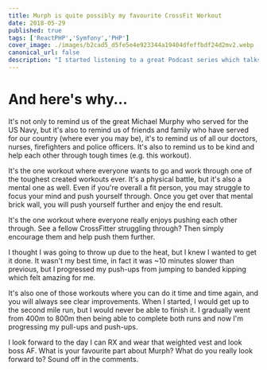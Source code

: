 ```yaml
---
title: Murph is quite possibly my favourite CrossFit Workout
date: 2018-05-29
published: true
tags: ['ReactPHP','Symfony','PHP']
cover_image: ./images/b2cad5_d5fe5e4e923344a19404dfeffbdf24d2mv2.webp
canonical_url: false
description: "I started listening to a great Podcast series which talks a lot about different PHP and server technologies and on one of the later episodes, they talk about ReactPHP."
---
```


# And here's why...

It's not only to remind us of the great Michael Murphy who served for the US Navy, but it's also to remind us of friends and family who have served for our country (where ever you may be), it's to remind us of all our doctors, nurses, firefighters and police officers. It's also to remind us to be kind and help each other through tough times (e.g. this workout).

It's the one workout where everyone wants to go and work through one of the toughest created workouts ever. It's a physical battle, but it's also a mental one as well. Even if you're overall a fit person, you may struggle to focus your mind and push yourself through. Once you get over that mental brick wall, you will push yourself further and enjoy the end result.

It's the one workout where everyone really enjoys pushing each other through. See a fellow CrossFitter struggling through? Then simply encourage them and help push them further.

I thought I was going to throw up due to the heat, but I knew I wanted to get it done. It wasn't my best time, in fact it was ~10 minutes slower than previous, but I progressed my push-ups from jumping to banded kipping which felt amazing for me.

It's also one of those workouts where you can do it time and time again, and you will always see clear improvements. When I started, I would get up to the second mile run, but I would never be able to finish it. I gradually went from 400m to 800m then being able to complete both runs and now I'm progressing my pull-ups and push-ups.

I look forward to the day I can RX and wear that weighted vest and look boss AF. What is your favourite part about Murph? What do you really look forward to? Sound off in the comments.
